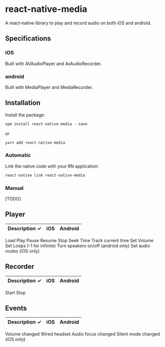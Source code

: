 # react-native-media
A react-native library to play and record audio on both iOS and android.

## Specifications

### iOS

Built with AVAudioPlayer and AvAudioRecorder.

### android

Built with MediaPlayer and MediaRecorder.

## Installation

Install the package:

```javascript
npm install react-native-media --save
```

or

```javascript
yarn add react-native-media
```

### Automatic

Link the native code with your RN application:

```javascript
react-native link react-native-media
```

### Manual

[TODO]

## Player

Description ✓ | iOS | Android
---|---|---
Load
Play
Pause
Resume
Stop
Seek Time
Track current time
Set Volume
Set Loops (-1 for infinite)
Turn speakers on/off (android only)
Set audio routes (iOS only)

## Recorder
Description ✓ | iOS | Android
---|---|---
Start
Stop


## Events
Description ✓ | iOS | Android
---|---|---
Volume changed
Wired headset
Audio focus changed
Silent mode changed (iOS only)
